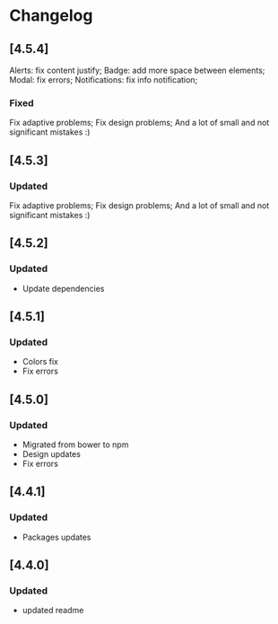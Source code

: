 # Changelog
## [4.5.4]

Alerts: fix content justify;
Badge: add more space between elements;
Modal: fix errors;
Notifications: fix info notification;

### Fixed

Fix adaptive problems;
Fix design problems;
And a lot of small and not significant mistakes :)

## [4.5.3]
### Updated

Fix adaptive problems;
Fix design problems;
And a lot of small and not significant mistakes :)

## [4.5.2]
### Updated

- Update dependencies

## [4.5.1]
### Updated

- Colors fix
- Fix errors

## [4.5.0]
### Updated

- Migrated from bower to npm
- Design updates
- Fix errors

## [4.4.1]

### Updated

- Packages updates

## [4.4.0]

### Updated

- updated readme
